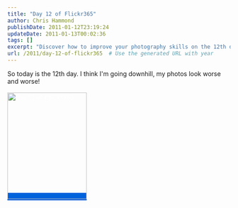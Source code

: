```yaml
---
title: "Day 12 of Flickr365"
author: Chris Hammond
publishDate: 2011-01-12T23:19:24
updateDate: 2011-01-13T00:02:36
tags: []
excerpt: "Discover how to improve your photography skills on the 12th day and beyond. Elevate your photo game and capture stunning shots every time."
url: /2011/day-12-of-flickr365  # Use the generated URL with year
---
```

<p>So today is the 12th day. I think I'm going downhill, my photos look worse and worse!<br /> <br /> <a href="https://www.flickr.com/photos/chammond/5350624461/" title="Day 12 of #flickr365" style="color: #ffffff; text-decoration: none; background-color: #0063dc;"><img src="https://farm6.static.flickr.com/5002/5350624461_6ee699b183_m.jpg" width="179" height="240" alt="Day 12 of #flickr365" class="pc_img" style="border: none;" /></a></p>

